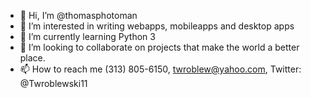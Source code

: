 - 👋 Hi, I’m @thomasphotoman
- 👀 I’m interested in writing webapps, mobileapps and desktop apps
- 🌱 I’m currently learning Python 3
- 💞️ I’m looking to collaborate on projects that make the world a better place.
- 📫 How to reach me (313) 805-6150, twroblew@yahoo.com, Twitter: @Twroblewski11

<!---
thomasphotoman/thomasphotoman is a ✨ special ✨ repository because its `README.md` (this file) appears on your GitHub profile.
You can click the Preview link to take a look at your changes.
--->
